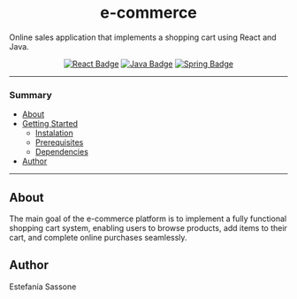 <h1  align="center"> e-commerce </h1>

<p aling="center"> Online sales application that implements a shopping cart using React and Java. </p>

<p align="center">
  <a href="https://reactjs.org/">
    <img src="https://badgen.net/badge/technology/react/blue" alt="React Badge"/></a>
  <a href="https://www.oracle.com/java/">
    <img src="https://badgen.net/badge/language/java/orange" alt="Java Badge"/></a>
  <a href="https://spring.io/">
    <img src="https://badgen.net/badge/framework/spring/green" alt="Spring Badge"/></a>
</p>

---

### Summary

- [About](#about)
- [Getting Started](#getting-started)
  - [Instalation](#instalation)
  - [Prerequisites](#prerequisites)
  - [Dependencies](#dependencies)
- [Author](#author)

---

## About
The main goal of the e-commerce platform is to implement a fully functional shopping cart system, enabling users to browse products, add items to their cart, and complete online purchases seamlessly.

## Author

Estefanía Sassone
